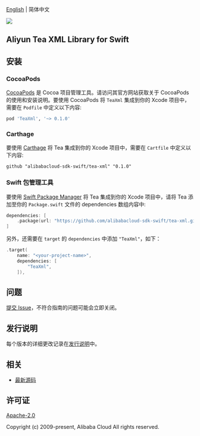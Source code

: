 [English](README.md) | 简体中文

![](https://aliyunsdk-pages.alicdn.com/icons/AlibabaCloud.svg)

## Aliyun Tea XML Library for Swift

## 安装

### CocoaPods

[CocoaPods](https://cocoapods.org) 是 Cocoa 项目管理工具。请访问其官方网站获取关于 CocoaPods 的使用和安装说明。要使用 CocoaPods 将 `TeaXml` 集成到你的 Xcode 项目中，需要在 `Podfile` 中定义以下内容:

```ruby
pod 'TeaXml', '~> 0.1.0'
```

### Carthage

要使用 [Carthage](https://github.com/Carthage/Carthage) 将 Tea 集成到你的 Xcode 项目中，需要在 `Cartfile` 中定义以下内容:

```ogdl
github "alibabacloud-sdk-swift/tea-xml" "0.1.0"
```

### Swift 包管理工具

要使用 [Swift Package Manager](https://swift.org/package-manager/) 将 Tea 集成到你的 Xcode 项目中，请将 Tea 添加至你的 `Package.swift` 文件的 dependencies 数组内容中:

```swift
dependencies: [
    .package(url: "https://github.com/alibabacloud-sdk-swift/tea-xml.git", from: "0.1.0")
]
```

另外，还需要在 `target` 的 `dependencies` 中添加 `"TeaXml"`，如下：

```swift
.target(
    name: "<your-project-name>",
    dependencies: [
        "TeaXml",
    ]),
```

## 问题

[提交 Issue](https://github.com/aliyun/tea-xml/issues/new)，不符合指南的问题可能会立即关闭。

## 发行说明

每个版本的详细更改记录在[发行说明](./ChangeLog.txt)中。

## 相关

* [最新源码](https://github.com/aliyun/tea-xml)

## 许可证

[Apache-2.0](http://www.apache.org/licenses/LICENSE-2.0)

Copyright (c) 2009-present, Alibaba Cloud All rights reserved.
